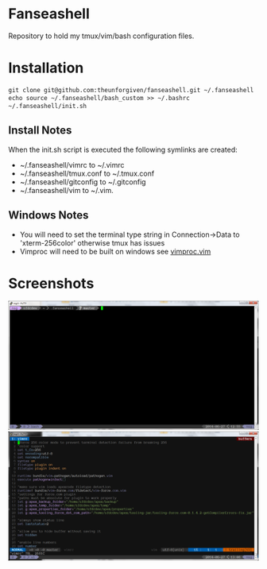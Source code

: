 Fanseashell
===========

Repository to hold my tmux/vim/bash configuration files.


# Installation
    git clone git@github.com:theunforgiven/fanseashell.git ~/.fanseashell
    echo source ~/.fanseashell/bash_custom >> ~/.bashrc
    ~/.fanseashell/init.sh

## Install Notes
When the init.sh script is executed the following symlinks are created:
*  ~/.fanseashell/vimrc to ~/.vimrc
*  ~/.fanseashell/tmux.conf to ~/.tmux.conf
*  ~/.fanseashell/gitconfig to ~/.gitconfig
*  ~/.fanseashell/vim to ~/.vim.

## Windows Notes
* You will need to set the terminal type string in Connection->Data to 'xterm-256color' otherwise tmux has issues
* Vimproc will need to be built on windows see [vimproc.vim](https://github.com/Shougo/vimproc.vim)

# Screenshots
![Bash And Tmux](https://github.com/theunforgiven/fanseashell/raw/master/screenshots/bashAndTmux.png)
![Vim And Tmux](https://github.com/theunforgiven/fanseashell/raw/master/screenshots/vimAndTmux.png)
